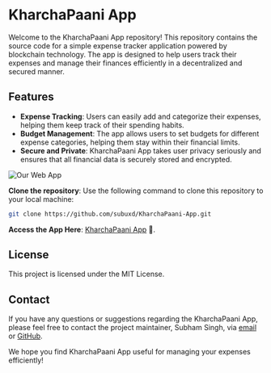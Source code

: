 # KharchaPaani App

Welcome to the KharchaPaani App repository! This repository contains the source code for a simple expense tracker application powered by blockchain technology. The app is designed to help users track their expenses and manage their finances efficiently in a decentralized and secured manner.





## Features

- **Expense Tracking**: Users can easily add and categorize their expenses, helping them keep track of their spending habits.
- **Budget Management**: The app allows users to set budgets for different expense categories, helping them stay within their financial limits.
- **Secure and Private**: KharchaPaani App takes user privacy seriously and ensures that all financial data is securely stored and encrypted.


![Our Web App](https://i.imgur.com/KiixJte.jpeg)



**Clone the repository**: Use the following command to clone this repository to your local machine: 
   ```bash
   git clone https://github.com/subuxd/KharchaPaani-App.git
   ```

**Access the App Here**:   [KharchaPaani App](https://mykharchapaani.netlify.app/) 🚀. 

## License

This project is licensed under the MIT License.

## Contact

If you have any questions or suggestions regarding the KharchaPaani App, please feel free to contact the project maintainer, Subham Singh, via [email](mailto:subhamksingh01@gmail.com) or [GitHub](https://github.com/subuxd).

We hope you find KharchaPaani App useful for managing your expenses efficiently!


